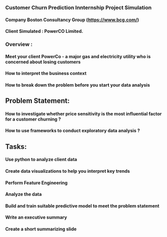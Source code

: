 ### Customer Churn Prediction Innternship Project Simulation
#### Company Boston Consultancy Group (https://www.bcg.com/)
#### Client Simulated : PowerCO Limited.

### Overview :

#### Meet your client PowerCo - a major gas and electricity utility who is concerned about losing customers
#### How to interpret the business context
#### How to break down the problem before you start your data analysis

## Problem Statement:

#### How to investigate whether price sensitivity is the most influential factor for a customer churning ?
#### How to use frameworks to conduct exploratory data analysis ?

## Tasks:

#### Use python to analyze client data
#### Create data visualizations to help you interpret key trends
#### Perform Feature Engineering
#### Analyze the data
#### Build and train suitable predictive model to meet the problem statement
#### Write an executive summary
#### Create a short summarizing slide
